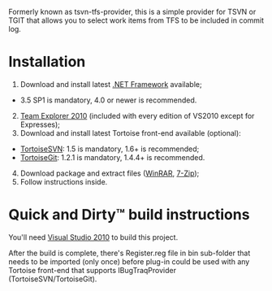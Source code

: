Formerly known as tsvn-tfs-provider, this is a simple provider for TSVN or TGIT that allows you to select work items from TFS to be included in commit log.

Installation
============

1. Download and install latest [.NET Framework](http://www.microsoft.com/Net/Download.aspx) available;
  * 3.5 SP1 is mandatory, 4.0 or newer is recommended. 
2. [Team Explorer 2010](http://www.microsoft.com/downloads/details.aspx?familyid=FE4F9904-0480-4C9D-A264-02FEDD78AB38) (included with every edition of VS2010 except for Expresses);
3. Download and install latest Tortoise front-end available (optional):
  * [TortoiseSVN](http://tortoisesvn.net/downloads): 1.5 is mandatory, 1.6+ is recommended;
  * [TortoiseGit](http://code.google.com/p/tortoisegit/): 1.2.1 is mandatory, 1.4.4+ is recommended. 
4. Download package and extract files ([WinRAR](http://rarlab.com/download.htm), [7-Zip](http://7-zip.org/download.html));
5. Follow instructions inside. 

Quick and Dirty™ build instructions
===================================

You'll need [Visual Studio 2010](http://www.microsoft.com/downloads/details.aspx?FamilyID=06a32b1c-80e9-41df-ba0c-79d56cb823f7) to build this project.

After the build is complete, there's Register.reg file in bin sub-folder that needs to be imported (only once) before plug-in could be used with any Tortoise front-end that supports IBugTraqProvider (TortoiseSVN/TortoiseGit). 
